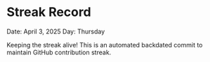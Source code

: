 # Streak Record

Date: April 3, 2025
Day: Thursday

Keeping the streak alive! This is an automated backdated commit to maintain GitHub contribution streak.